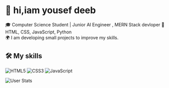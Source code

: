# 👋 hi,iam yousef deeb

🎓 Computer Science Student | Junior AI Engineer , MERN Stack devloper
🔧  HTML, CSS, JavaScript, Python  
🌍 I am developing small projects to improve my skills.

## 🛠️ My skills

![HTML5](https://img.shields.io/badge/html5-%23E34F26.svg?style=for-the-badge&logo=html5&logoColor=white )
![CSS3](https://img.shields.io/badge/css3-%231572B6.svg?style=for-the-badge&logo=css3&logoColor=white )
![JavaScript](https://img.shields.io/badge/javascript-%23F7DF1E.svg?style=for-the-badge&logo=javascript&logoColor=black )

![User Stats](https://github-readme-stats.vercel.app/api?username=yousefdeeb-112004&show_icons=true&theme=radical )
